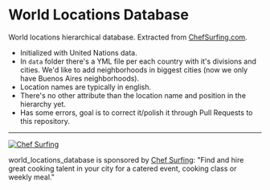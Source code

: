 # World Locations Database

World locations hierarchical database. Extracted from [ChefSurfing.com](https://chefsurfing.com/).

* Initialized with United Nations data.
* In `data` folder there's a YML file per each country with it's divisions and
  cities. We'd like to add neighborhoods in biggest cities (now we only have
  Buenos Aires neighborhoods).
* Location names are typically in english.
* There's no other attribute than the location name and position in the
  hierarchy yet.
* Has some errors, goal is to correct it/polish it through Pull Requests to
  this repository.

----

[![Chef Surfing](https://chefsurfing.com/images/embed/logos/chef_surfing_header_logo_medium_red.png)](https://chefsurfing.com/)

world_locations_database is sponsored by [Chef Surfing](https://chefsurfing.com/):
"Find and hire great cooking talent in your city for a catered event, cooking
class or weekly meal."
